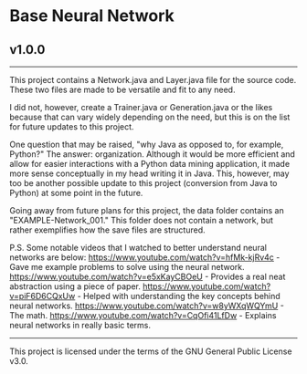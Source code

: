 # Base Neural Network

## v1.0.0

---

This project contains a Network.java and Layer.java file for the source code. These two files are made to be versatile and fit to any need.

I did not, however, create a Trainer.java or Generation.java or the likes because that can vary widely depending on the need, but this is on the list for future updates to this project.

One question that may be raised, "why Java as opposed to, for example, Python?" The answer: organization. Although it would be more efficient and allow for easier interactions with a Python data mining application, it made more sense conceptually in my head writing it in Java. This, however, may too be another possible update to this project (conversion from Java to Python) at some point in the future.

Going away from future plans for this project, the data folder contains an "EXAMPLE-Network_001." This folder does not contain a network, but rather exemplifies how the save files are structured.

P.S. Some notable videos that I watched to better understand neural networks are below:
https://www.youtube.com/watch?v=hfMk-kjRv4c - Gave me example problems to solve using the neural network.
https://www.youtube.com/watch?v=e5xKayCBOeU - Provides a real neat abstraction using a piece of paper.
https://www.youtube.com/watch?v=piF6D6CQxUw - Helped with understanding the key concepts behind neural networks.
https://www.youtube.com/watch?v=w8yWXqWQYmU - The math.
https://www.youtube.com/watch?v=CqOfi41LfDw - Explains neural networks in really basic terms.

---

This project is licensed under the terms of the GNU General Public License v3.0.